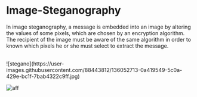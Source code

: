 # Image-Steganography

In image steganography, a message is embedded into an image by altering the values of some pixels, which are chosen by an encryption algorithm. <br>
The recipient of the image must be aware of the same algorithm in order to known which pixels he or she must select to extract the message. 

<br>
![stegano](https://user-images.githubusercontent.com/88443812/136052713-0a419549-5c0a-429e-bc1f-7bab4322c9ff.jpg)

<br>

![aff](https://user-images.githubusercontent.com/88443812/136053068-8b6e287c-2476-4996-8a9d-ed77afe91c08.png)
